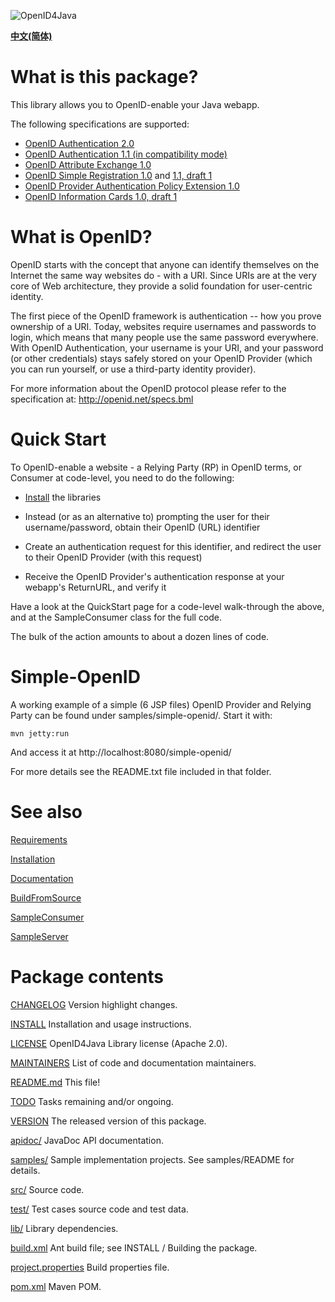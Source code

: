 ![OpenID4Java](openid4java.png)

**[中文(简体)](http://code.google.com/p/openid4java/wiki/ProjectHome_zh_CN)**


# What is this package? #

This library allows you to OpenID-enable your Java webapp.

The following specifications are supported:
  * [OpenID Authentication 2.0](http://openid.net/specs/openid-authentication-2_0.html)
  * [OpenID Authentication 1.1 (in compatibility mode)](http://openid.net/specs/openid-authentication-1_1.html)
  * [OpenID Attribute Exchange 1.0](http://openid.net/specs/openid-attribute-exchange-1_0.html)
  * [OpenID Simple Registration 1.0](http://openid.net/specs/openid-simple-registration-extension-1_0.html) and [1.1, draft 1](http://openid.net/specs/openid-simple-registration-extension-1_1-01.html)
  * [OpenID Provider Authentication Policy Extension 1.0](http://openid.net/specs/openid-provider-authentication-policy-extension-1_0.html)
  * [OpenID Information Cards 1.0, draft 1](https://openidcards.sxip.com/spec/openid-infocards.html)

# What is OpenID? #

OpenID starts with the concept that anyone can identify themselves on the
Internet the same way websites do - with a URI. Since URIs are at the very
core of Web architecture, they provide a solid foundation for user-centric
identity.

The first piece of the OpenID framework is authentication -- how you prove
ownership of a URI. Today, websites require usernames and passwords to
login, which means that many people use the same password everywhere. With
OpenID Authentication, your username is your URI, and your password (or
other credentials) stays safely stored on your OpenID Provider (which you
can run yourself, or use a third-party identity provider).

For more information about the OpenID protocol please refer to the
specification at: http://openid.net/specs.bml

# Quick Start #

To OpenID-enable a website - a Relying Party (RP) in OpenID terms, or Consumer at code-level, you need to do the following:

  * [Install](Installation.md) the libraries

  * Instead (or as an alternative to) prompting the user for their username/password, obtain their OpenID (URL) identifier

  * Create an authentication request for this identifier, and redirect the user to their OpenID Provider (with this request)

  * Receive the OpenID Provider's authentication response at your webapp's ReturnURL, and verify it

Have a look at the QuickStart page for a code-level walk-through the above, and at the SampleConsumer class for the full code.

The bulk of the action amounts to about a dozen lines of code.

# Simple-OpenID #

A working example of a simple (6 JSP files) OpenID Provider and Relying Party can be found under samples/simple-openid/.
Start it with:
```
mvn jetty:run
```
And access it at http://localhost:8080/simple-openid/

For more details see the README.txt file included in that folder.

# See also #

[Requirements](https://github.com/jbufu/openid4java/wiki/Requirements)

[Installation](https://github.com/jbufu/openid4java/wiki/Installation)

[Documentation](https://github.com/jbufu/openid4java/wiki/Documentation)

[BuildFromSource](https://github.com/jbufu/openid4java/wiki/BuildFromSource)

[SampleConsumer](https://github.com/jbufu/openid4java/wiki/SampleConsumer)

[SampleServer](https://github.com/jbufu/openid4java/wiki/SampleServer)

# Package contents #

[CHANGELOG](CHANGELOG)
Version highlight changes.

[INSTALL](INSTALL)
Installation and usage instructions.

[LICENSE](LICENSE)
OpenID4Java Library license (Apache 2.0).

[MAINTAINERS](MAINTAINERS)
List of code and documentation maintainers.

[README.md](README.md)
This file!

[TODO](TODO)
Tasks remaining and/or ongoing.

[VERSION](VERSION)
The released version of this package.

[apidoc/](apidoc)
JavaDoc API documentation.

[samples/](samples)
Sample implementation projects. See samples/README for details.

[src/](src)
Source code.

[test/](test)
Test cases source code and test data.

[lib/](lib)
Library dependencies.

[build.xml](build.xml)
Ant build file; see INSTALL / Building the package.

[project.properties](project.properties)
Build properties file.

[pom.xml](pom.xml)
Maven POM.
